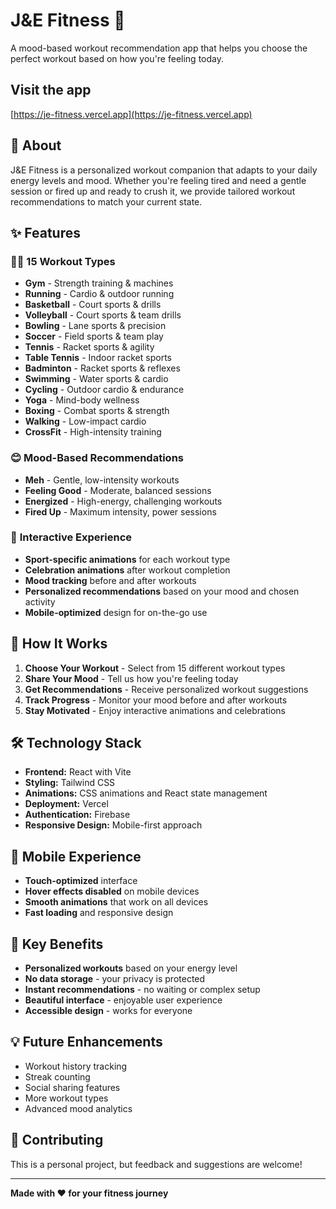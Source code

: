 # J&E Fitness 👟

A mood-based workout recommendation app that helps you choose the perfect workout based on how you're feeling today.

## Visit the app

[https://je-fitness.vercel.app](https://je-fitness.vercel.app)

## 🎯 About

J&E Fitness is a personalized workout companion that adapts to your daily energy levels and mood. Whether you're feeling tired and need a gentle session or fired up and ready to crush it, we provide tailored workout recommendations to match your current state.

## ✨ Features

### 🏃‍♀️ **15 Workout Types**
- **Gym** - Strength training & machines
- **Running** - Cardio & outdoor running
- **Basketball** - Court sports & drills
- **Volleyball** - Court sports & team drills
- **Bowling** - Lane sports & precision
- **Soccer** - Field sports & team play
- **Tennis** - Racket sports & agility
- **Table Tennis** - Indoor racket sports
- **Badminton** - Racket sports & reflexes
- **Swimming** - Water sports & cardio
- **Cycling** - Outdoor cardio & endurance
- **Yoga** - Mind-body wellness
- **Boxing** - Combat sports & strength
- **Walking** - Low-impact cardio
- **CrossFit** - High-intensity training

### 😊 **Mood-Based Recommendations**
- **Meh** - Gentle, low-intensity workouts
- **Feeling Good** - Moderate, balanced sessions
- **Energized** - High-energy, challenging workouts
- **Fired Up** - Maximum intensity, power sessions

### 🎨 **Interactive Experience**
- **Sport-specific animations** for each workout type
- **Celebration animations** after workout completion
- **Mood tracking** before and after workouts
- **Personalized recommendations** based on your mood and chosen activity
- **Mobile-optimized** design for on-the-go use

## 🚀 How It Works

1. **Choose Your Workout** - Select from 15 different workout types
2. **Share Your Mood** - Tell us how you're feeling today
3. **Get Recommendations** - Receive personalized workout suggestions
4. **Track Progress** - Monitor your mood before and after workouts
5. **Stay Motivated** - Enjoy interactive animations and celebrations

## 🛠️ Technology Stack

- **Frontend:** React with Vite
- **Styling:** Tailwind CSS
- **Animations:** CSS animations and React state management
- **Deployment:** Vercel
- **Authentication:** Firebase
- **Responsive Design:** Mobile-first approach

## 📱 Mobile Experience

- **Touch-optimized** interface
- **Hover effects disabled** on mobile devices
- **Smooth animations** that work on all devices
- **Fast loading** and responsive design

## 🎯 Key Benefits

- **Personalized workouts** based on your energy level
- **No data storage** - your privacy is protected
- **Instant recommendations** - no waiting or complex setup
- **Beautiful interface** - enjoyable user experience
- **Accessible design** - works for everyone


## 💡 Future Enhancements

- Workout history tracking
- Streak counting
- Social sharing features
- More workout types
- Advanced mood analytics

## 🤝 Contributing

This is a personal project, but feedback and suggestions are welcome!


---

**Made with ❤️ for your fitness journey**
